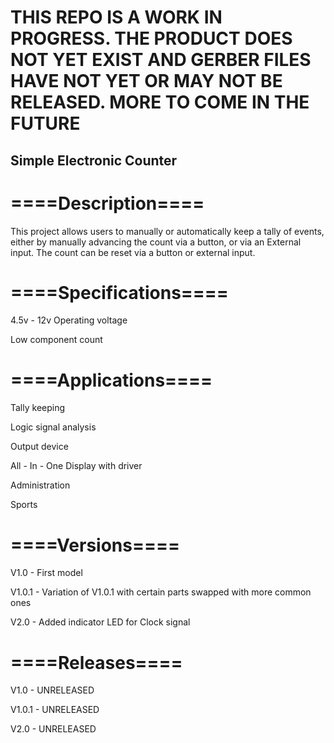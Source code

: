 # THIS REPO IS A WORK IN PROGRESS. THE PRODUCT DOES NOT YET EXIST AND GERBER FILES HAVE NOT YET OR MAY NOT BE RELEASED. MORE TO COME IN THE FUTURE
## Simple Electronic Counter
# ====Description====
This project allows users to manually or automatically keep a tally of events, either by manually advancing the count via a button, or via an External input. The count can be reset via a button or external input.

# ====Specifications====
4.5v - 12v Operating voltage

Low component count




# ====Applications====
Tally keeping

Logic signal analysis

Output device

All - In - One Display with driver

Administration

Sports

# ====Versions====
V1.0   - First model       

V1.0.1 - Variation of V1.0.1 with certain parts swapped with more common ones

V2.0   - Added indicator LED for Clock signal


# ====Releases====
V1.0   - UNRELEASED

V1.0.1 - UNRELEASED

V2.0   - UNRELEASED

